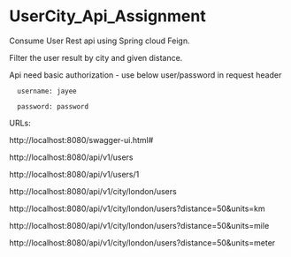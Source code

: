
# UserCity_Api_Assignment
Consume User Rest api using Spring cloud Feign.



Filter the user result by city and given distance.


Api need basic authorization - use below user/password in request header

      username: jayee 
  
      password: password


URLs:

http://localhost:8080/swagger-ui.html#

http://localhost:8080/api/v1/users

http://localhost:8080/api/v1/users/1

http://localhost:8080/api/v1/city/london/users

http://localhost:8080/api/v1/city/london/users?distance=50&units=km

http://localhost:8080/api/v1/city/london/users?distance=50&units=mile

http://localhost:8080/api/v1/city/london/users?distance=50&units=meter
